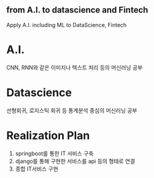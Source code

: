## from A.I. to datascience and Fintech
 Apply A.I. including ML to DataScience, Fintech

# A.I.
CNN, RNN와 같은 이미지나 텍스트 처리 등의 머신러닝 공부

# Datascience
선형회귀, 로지스틱 회귀 등 통계분석 중심의 머신러닝 공부

# Realization Plan
1. springboot를 통한 IT 서비스 구축
2. django를 통해 구현한 서비스를 api 등의 형태로 연결
3. 종합 IT서비스 구현
